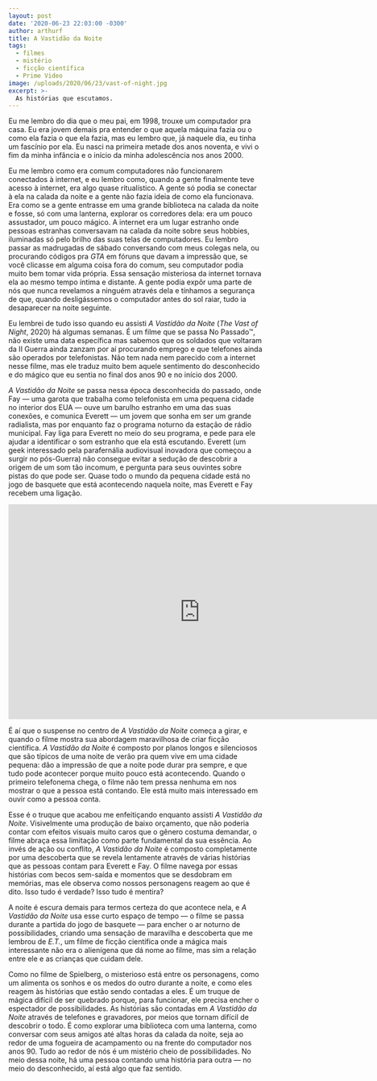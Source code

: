 ```yaml
---
layout: post
date: '2020-06-23 22:03:00 -0300'
author: arthurf
title: A Vastidão da Noite
tags:
  - filmes
  - mistério
  - ficção científica
  - Prime Video
image: /uploads/2020/06/23/vast-of-night.jpg
excerpt: >-
  As histórias que escutamos.
---
```

Eu me lembro do dia que o meu pai, em 1998, trouxe um computador pra casa. Eu era jovem demais pra entender o que aquela máquina fazia ou o como ela fazia o que ela fazia, mas eu lembro que, já naquele dia, eu tinha um fascínio por ela. Eu nasci na primeira metade dos anos noventa, e vivi o fim da minha infância e o início da minha adolescência nos anos 2000.

Eu me lembro como era comum computadores não funcionarem conectados à internet, e eu lembro como, quando a gente finalmente teve acesso à internet, era algo quase ritualístico. A gente só podia se conectar à ela na calada da noite e a gente não fazia ideia de como ela funcionava. Era como se a gente entrasse em uma grande biblioteca na calada da noite e fosse, só com uma lanterna, explorar os corredores dela: era um pouco assustador, um pouco mágico. A internet era um lugar estranho onde pessoas estranhas conversavam na calada da noite sobre seus hobbies, iluminadas só pelo brilho das suas telas de computadores. Eu lembro passar as madrugadas de sábado conversando com meus colegas nela, ou procurando códigos pra *GTA* em fóruns que davam a impressão que, se você clicasse em alguma coisa fora do comum, seu computador podia muito bem tomar vida própria. Essa sensação misteriosa da internet tornava ela ao mesmo tempo íntima e distante. A gente podia expôr uma parte de nós que nunca revelamos a ninguém através dela e tínhamos a segurança de que, quando desligássemos o computador antes do sol raiar, tudo ia desaparecer na noite seguinte.

Eu lembrei de tudo isso quando eu assisti *A Vastidão da Noite* (*The Vast of Night*, 2020) há algumas semanas. É um filme que se passa No Passado™, não existe uma data específica mas sabemos que os soldados que voltaram da II Guerra ainda zanzam por aí procurando emprego e que telefones ainda são operados por telefonistas. Não tem nada nem parecido com a internet nesse filme, mas ele traduz muito bem aquele sentimento do desconhecido e do mágico que eu sentia no final dos anos 90 e no início dos 2000.

*A Vastidão da Noite* se passa nessa época desconhecida do passado, onde Fay — uma garota que trabalha como telefonista em uma pequena cidade no interior dos EUA — ouve um barulho estranho em uma das suas conexões, e comunica Everett — um jovem que sonha em ser um grande radialista, mas por enquanto faz o programa noturno da estação de rádio municipal. Fay liga para Everett no meio do seu programa, e pede para ele ajudar a identificar o som estranho que ela está escutando. Everett (um geek interessado pela parafernália audiovisual inovadora que começou a surgir no pós-Guerra) não consegue evitar a sedução de descobrir a origem de um som tão incomum, e pergunta para seus ouvintes sobre pistas do que pode ser. Quase todo o mundo da pequena cidade está no jogo de basquete que está acontecendo naquela noite, mas Everett e Fay recebem uma ligação.

<iframe width="759" height="427" src="https://www.youtube.com/embed/ZEiwpCJqMM0" frameborder="0" allow="accelerometer; autoplay; encrypted-media; gyroscope; picture-in-picture" allowfullscreen></iframe>

É aí que o suspense no centro de *A Vastidão da Noite* começa a girar, e quando o filme mostra sua abordagem maravilhosa de criar ficção científica. *A Vastidão da Noite* é composto por planos longos e silenciosos que são típicos de uma noite de verão pra quem vive em uma cidade pequena: dão a impressão de que a noite pode durar pra sempre, e que tudo pode acontecer porque muito pouco está acontecendo. Quando o primeiro telefonema chega, o filme não tem pressa nenhuma em nos mostrar o que a pessoa está contando. Ele está muito mais interessado em ouvir como a pessoa conta.

Esse é o truque que acabou me enfeitiçando enquanto assisti *A Vastidão da Noite*. Visivelmente uma produção de baixo orçamento, que não poderia contar com efeitos visuais muito caros que o gênero costuma demandar, o filme abraça essa limitação como parte fundamental da sua essência. Ao invés de ação ou conflito, *A Vastidão da Noite* é composto completamente por uma descoberta que se revela lentamente através de várias histórias que as pessoas contam para Everett e Fay. O filme navega por essas histórias com becos sem-saída e momentos que se desdobram em memórias, mas ele observa como nossos personagens reagem ao que é dito. Isso tudo é verdade? Isso tudo é mentira?

A noite é escura demais para termos certeza do que acontece nela, e *A Vastidão da Noite* usa esse curto espaço de tempo — o filme se passa durante a partida do jogo de basquete — para encher o ar noturno de possibilidades, criando uma sensação de maravilha e descoberta que me lembrou de  *E.T.*, um filme de ficção científica onde a mágica mais interessante não era o alienígena que dá nome ao filme, mas sim a relação entre ele e as crianças que cuidam dele.

Como no filme de Spielberg, o misterioso está entre os personagens, como um alimenta os sonhos e os medos do outro durante a noite, e como eles reagem às histórias que estão sendo contadas a eles. É um truque de mágica difícil de ser quebrado porque, para funcionar, ele precisa encher o espectador de possibilidades. As histórias são contadas em *A Vastidão da Noite* através de telefones e gravadores, por meios que tornam difícil de descobrir o todo. É como explorar uma biblioteca com uma lanterna, como conversar com seus amigos até altas horas da calada da noite, seja ao redor de uma fogueira de acampamento ou na frente do computador nos anos 90. Tudo ao redor de nós é um mistério cheio de possibilidades. No meio dessa noite, há uma pessoa contando uma história para outra — no meio do desconhecido, aí está algo que faz sentido.
